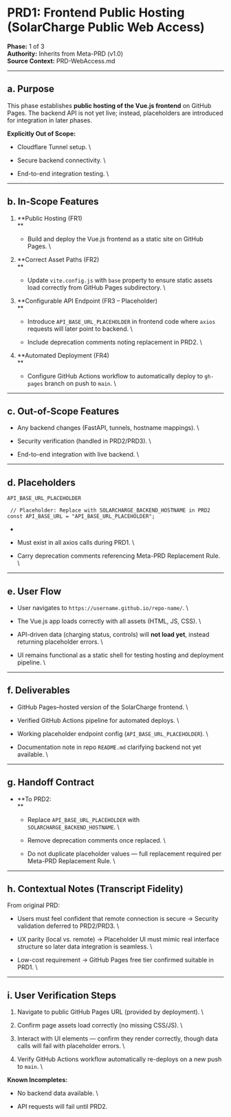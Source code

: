

# **PRD1: Frontend Public Hosting (SolarCharge Public Web Access)**

**Phase:** 1 of 3 \
 **Authority:** Inherits from Meta-PRD (v1.0) \
 **Source Context:** PRD-WebAccess.md


---


## **a. Purpose**

This phase establishes **public hosting of the Vue.js frontend** on GitHub Pages. The backend API is not yet live; instead, placeholders are introduced for integration in later phases.

**Explicitly Out of Scope:**



* Cloudflare Tunnel setup. \

* Secure backend connectivity. \

* End-to-end integration testing. \



---


## **b. In-Scope Features**



1. **Public Hosting (FR1) \
**
    * Build and deploy the Vue.js frontend as a static site on GitHub Pages. \

2. **Correct Asset Paths (FR2) \
**
    * Update `vite.config.js` with `base` property to ensure static assets load correctly from GitHub Pages subdirectory. \

3. **Configurable API Endpoint (FR3 – Placeholder) \
**
    * Introduce `API_BASE_URL_PLACEHOLDER` in frontend code where `axios` requests will later point to backend. \

    * Include deprecation comments noting replacement in PRD2. \

4. **Automated Deployment (FR4) \
**
    * Configure GitHub Actions workflow to automatically deploy to `gh-pages` branch on push to `main`. \



---


## **c. Out-of-Scope Features**



* Any backend changes (FastAPI, tunnels, hostname mappings). \

* Security verification (handled in PRD2/PRD3). \

* End-to-end integration with live backend. \



---


## **d. Placeholders**


```
API_BASE_URL_PLACEHOLDER

 // Placeholder: Replace with SOLARCHARGE_BACKEND_HOSTNAME in PRD2
const API_BASE_URL = "API_BASE_URL_PLACEHOLDER";

```



* 
* Must exist in all axios calls during PRD1. \

* Carry deprecation comments referencing Meta-PRD Replacement Rule. \



---


## **e. User Flow**



* User navigates to `https://username.github.io/repo-name/`. \

* The Vue.js app loads correctly with all assets (HTML, JS, CSS). \

* API-driven data (charging status, controls) will **not load yet**, instead returning placeholder errors. \

* UI remains functional as a static shell for testing hosting and deployment pipeline. \



---


## **f. Deliverables**



* GitHub Pages–hosted version of the SolarCharge frontend. \

* Verified GitHub Actions pipeline for automated deploys. \

* Working placeholder endpoint config (`API_BASE_URL_PLACEHOLDER`). \

* Documentation note in repo `README.md` clarifying backend not yet available. \



---


## **g. Handoff Contract**



* **To PRD2: \
**
    * Replace `API_BASE_URL_PLACEHOLDER` with `SOLARCHARGE_BACKEND_HOSTNAME`. \

    * Remove deprecation comments once replaced. \

    * Do not duplicate placeholder values — full replacement required per Meta-PRD Replacement Rule. \



---


## **h. Contextual Notes (Transcript Fidelity)**

From original PRD:



* Users must feel confident that remote connection is secure → Security validation deferred to PRD2/PRD3. \

* UX parity (local vs. remote) → Placeholder UI must mimic real interface structure so later data integration is seamless. \

* Low-cost requirement → GitHub Pages free tier confirmed suitable in PRD1. \



---


## **i. User Verification Steps**



1. Navigate to public GitHub Pages URL (provided by deployment). \

2. Confirm page assets load correctly (no missing CSS/JS). \

3. Interact with UI elements — confirm they render correctly, though data calls will fail with placeholder errors. \

4. Verify GitHub Actions workflow automatically re-deploys on a new push to `main`. \


**Known Incompletes:**



* No backend data available. \

* API requests will fail until PRD2.
